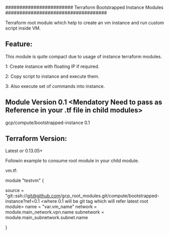 ######################## Terraform Bootstrapped Instance Modules ####################################

Terraform root module which help to create an vm instance and run custom script inside VM.

Feature:
----------

This module is quite compact due to usage of instance terraform modules.

1: Create instance with floating IP if required.

2: Copy script to instance and execute them.

3: Also execute set of commands into instance.



Module Version 0.1  <Mendatory Need to pass as Reference in your .tf file in child modules>
------------------
gcp/compute/bootstrapped-instance 0.1


Terraform Version:
------------------
Latest or 0.13.05+


Followin example to consume root module in your child module.

vm.tf:

module "testvm" {

source = "git::ssh://git@github.com/gcp_root_modules.git/compute/bootstrapped-instance?ref=0.1  <where 0.1 will be git tag which will refer latest root module>
name  = "var.vm_name"
network =   module.main_network.vpn.name
subnetwork =  module.main_subnetwork.subnet.name

}



